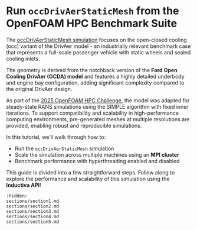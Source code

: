 # Run `occDrivAerStaticMesh` from the OpenFOAM HPC Benchmark Suite
The [occDrivAerStaticMesh simulation](https://develop.openfoam.com/committees/hpc/-/tree/9e0480e778e0c5168b97b8177cc3ece3fb3dc496/incompressible/simpleFoam/occDrivAerStaticMesh) focuses on the open-closed cooling (occ) variant of the DrivAer model - an industrially 
relevant benchmark case that represents a full-scale passenger vehicle with static wheels and sealed cooling inlets.

The geometry is derived from the notchback version of the **Ford Open Cooling DrivAer (OCDA) model** and features a highly detailed underbody and engine bay configuration, adding significant complexity compared to the original DrivAer design.

As part of the [2025 OpenFOAM HPC Challenge](https://wiki.openfoam.com/images/4/44/OHC-1.pdf), the model was adapted for steady-state RANS simulations using the SIMPLE algorithm with fixed inner iterations. To support compatibility and scalability in high-performance computing environments, pre-generated meshes at multiple resolutions are provided, enabling robust and reproducible simulations.

In this tutorial, we'll walk through how to:
- Run the `occDrivAerStaticMesh` simulation
- Scale the simulation across multiple machines using an **MPI cluster**
- Benchmark performance with hyperthreading enabled and disabled

This guide is divided into a few straightforward steps. Follow along to explore the performance and scalability of this simulation using the **Inductiva API**!

```{toctree}
:hidden:
sections/section1.md
sections/section2.md
sections/section3.md
sections/section4.md
sections/section5.md
```

